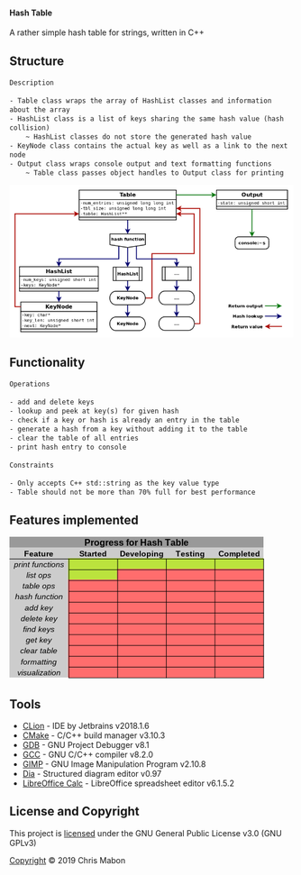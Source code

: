#### Hash Table

A rather simple hash table for strings, written in C++

## Structure

```
Description

- Table class wraps the array of HashList classes and information about the array
- HashList class is a list of keys sharing the same hash value (hash collision)
    ~ HashList classes do not store the generated hash value
- KeyNode class contains the actual key as well as a link to the next node
- Output class wraps console output and text formatting functions
    ~ Table class passes object handles to Output class for printing
```

![Hash table structural diagram](images/structure.png)

## Functionality

```
Operations

- add and delete keys
- lookup and peek at key(s) for given hash
- check if a key or hash is already an entry in the table
- generate a hash from a key without adding it to the table
- clear the table of all entries
- print hash entry to console

Constraints

- Only accepts C++ std::string as the key value type
- Table should not be more than 70% full for best performance
```
## Features implemented

![Progress chart](images/progress.png)

## Tools

* [CLion](https://www.jetbrains.com/clion/documentation/) -  IDE by Jetbrains v2018.1.6
* [CMake](https://cmake.org/documentation/) - C/C++ build manager v3.10.3
* [GDB](https://www.gnu.org/software/gdb/documentation/) - GNU Project Debugger v8.1
* [GCC](https://gcc.gnu.org/onlinedocs/) - GNU C/C++ compiler v8.2.0
* [GIMP](https://www.gimp.org/) - GNU Image Manipulation Program v2.10.8
* [Dia](http://dia-installer.de/index.html.en) - Structured diagram editor v0.97
* [LibreOffice Calc](https://www.libreoffice.org/) - LibreOffice spreadsheet editor v6.1.5.2

## License and Copyright

This project is [licensed](LICENSE) under the GNU General Public License v3.0 (GNU GPLv3)

[Copyright](COPYRIGHT) &copy; 2019 Chris Mabon
